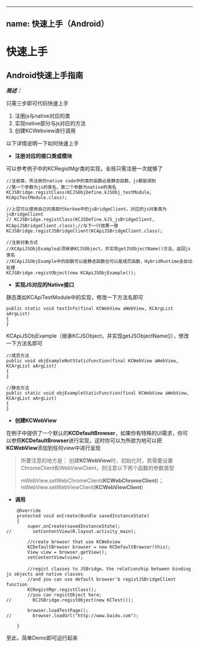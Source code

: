 
---
name: 快速上手（Android）
---

# 快速上手


## Android快速上手指南

***简述：***

只需三步即可代码快速上手

1. 注册js与native对应的类
2. 实现native部分与js对应的方法
3. 创建KCWebview进行调用

以下详情说明一下如何快速上手

- **注册对应的接口类或模块**

可以参考例子中的KCRegistMgr类的实现，全局只需注册一次就够了

```
//注册类，所注册的native code中的类的函数必是静态函数，js都能调到
//第一个参数为js的类名，第二个参数为native的类名
KCJSBridge.registClass(KCJSObjDefine.kJSObj_testModule, KCApiTestModule.class);

//上层可以使用自己的类取代kerkee中的jsBridgeClient，对应的js对象类为jsBridgeClient
// KCJSBridge.registClass(KCJSDefine.kJS_jsBridgeClient, KCApiJSBridgeClient.class);//与下一行效果一致
KCJSBridge.registJSBridgeClient(KCApiJSBridgeClient.class);

//注册对象方式
//KCApiJSObjExample必须继承KCJSObject，并实现getJSObjectName()方法，返回js类名
//KCApiJSObjExample中的函数可以是静态函数也可以是成员函数，HybridRuntime会自动处理
KCJSBridge.registObject(new KCApiJSObjExample());

```

- **实现JS对应的Native接口**

静态类如KCApiTestModule中的实现，修改一下方法名即可

```
public static void testInfo(final KCWebView aWebView, KCArgList aArgList)
{
}

```

KCApiJSObjExample（继承KCJSObject，并实现getJSObjectName()），修改一下方法名即可

```
//成员方法
public void objExampleNotStaticFunction(final KCWebView aWebView, KCArgList aArgList)
{
}

//静态方法
public static void objExampleStaticFunction(final KCWebView aWebView, KCArgList aArgList)
{
}

```


- **创建KCWebView**

在例子中提供了一个默认的**KCDefaultBrowser**，如果你有特殊的UI需求，你可以参照**KCDefaultBrowser**进行实现，这时你可以为所欲为地可以把**KCWebView**添加到任何view中进行呈现

> 所要注意的地方是：
> 创建**KCWebView**时，初始化时，若需要设置ChromeClient和WebViewClient，则注意以下两个函数的参数类型
>
> mWebView.setWebChromeClient(**KCWebChromeClient**)；
> mWebView.setWebViewClient(**KCWebViewClient**)

- **调用**

```
    @Override
    protected void onCreate(Bundle savedInstanceState)
    {
        super.onCreate(savedInstanceState);
//        setContentView(R.layout.activity_main);

        //create browser that use KCWebview
        KCDefaultBrowser browser = new KCDefaultBrowser(this);
        View view = browser.getView();
        setContentView(view);

        //regist classes to JSBridge，the relationship between binding js objects and native classes
        //and you can use default browser'b registJSBridgeClient function
        KCRegistMgr.registClass();
        //you can registObject here;
//        KCJSBridge.registObject(new KCTest());

        browser.loadTestPage();
//        browser.loadUrl("http://www.baidu.com");

    }
```


至此，简单Demo即可运行起来